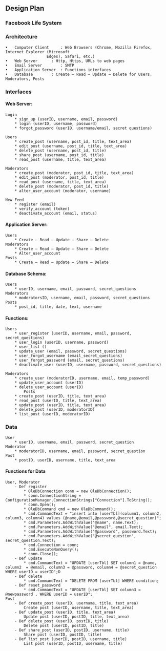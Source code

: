 
## Design Plan
  
### Facebook Life System
### Architecture
	•	Computer Client 	: Web Browsers (Chrome, Mozilla Firefox, Internet Explorer (Microsoft 
					  Edges), Safari, etc.) 
	•	Web Server		: Http, Https, URLs to web pages
	•	Email Server		: SMTP
	•	Application Server	: Functions interfaces
	•	Database		: Create – Read – Update – Delete for Users, Moderators, Posts

### Interfaces
#### Web Server:
	Login
		* sign_up (userID, username, email, password)
		* login (userID, username, password)
		* forgot_password (userID, username/email, secret questions)

	Users
		* create_post (username, post_id, title, text_area)
		* edit_post (username, post_id, title, text_area)
		* delete_post (username, post_id, title)
		* share_post (username, post_id, title)
		* read_post (username, title, text_area)

	Moderators
		* create_post (moderator, post_id, title, text_area)
		* edit_post (moderator, post_id, title)
		* read_post (username, title, text_area)
		* delete_post (moderator, post_id, title)
		* alter_user_account (moderator, username)

	New Feed
		* register (email)
		* verify_account (token)
		* deactivate_account (email, status)

#### Application Server:
	Users
		* Create – Read – Update – Share – Delete 
	Moderators
		* Create – Read – Update – Share – Delete
		* Alter_user_account
	Posts
		* Create – Read – Update – Share – Delete 

#### Database Schema:
	Users
		* userID, username, email, password, secret_questions
	Moderators
		* moderatorsID, username, email, password, secret_questions
	Posts
		* post_id, title, date, text, username

#### Functions:
	Users
		* user_register (userID, username, email, password, secret_questions)
		* user_login (userID, username, password)
		* user_list ()
		* update_user (email, password, secret_questions)
		* user_forgot_username (email_secret_questions)
		* user_forgot_password (email, secret_questions)
		* deactivate_user (userID, username, password, secret_questions)

	Moderators
		* create_user (moderatorID, username, email, temp_password)
		* update_user_account (userID)
		* delete_user_account (userID)
			Posts
		* create_post (userID, title, text_area)
		* read_post (userID, title, text_area)
		* update_post (userID, title, text_area)
		* delete_post (userID, moderatorID)
		* list_post (userID, moderatorID)

### Data
	User
		* userID, username, email, password, secret_question
	Moderator
		* moderatorID, username, email, password, secret_question
	Post
		* postID, userID, username, title, text_area

#### Functions for Data
	User, Moderator
		- Def register
			* OleDbConnection conn = new OleDbConnection();
			* conn.ConnectionString = ConfigurationManager.ConnectionStrings["Connection"].ToString();
			* conn.Open();
			* OleDbCommand cmd = new OleDbCommand();
			* cmd.CommandText = "insert into [userTbl](column1, column2, column3, column4) values (@name,@email,@password,@secret_question)";
			* cmd.Parameters.AddWithValue("@name", name.Text);
			* cmd.Parameters.AddWithValue("@email", email.Text);
			* cmd.Parameters.AddWithValue("@password", password.Text);
			* cmd.Parameters.AddWithValue("@secret_question", secret_question.Text);
			* cmd.Connection = conn;
			* cmd.ExecuteNonQuery();
			* conn.Close();
		- Def update
			* cmd.CommandText = "UPDATE [userTbl] SET column1 = @name, column2  = @email, column3 = @password, column4 = @secret_question WHERE userID = userID";D
		- Def delete
			* cmd.CommandText = “DELETE FROM [userTbl] WHERE condition; 
		- Def reset_password
			* cmd.CommandText = "UPDATE [userTbl] SET column3 = @newpassword , WHERE userID = userID";
	Post
		- Def create_post (userID, username, title, text_area)
			Create post (userID, username, title, text_area)
		- Def update_post (userID, title, text_area)
			Update post (userID, postID, title, text_area)
		- Def delete_post (userID, postID, title)
			Delete post (userID, postID, title)
		- Def share_post (userID, postID, username, title)
			Share post (userID, postID, title)
		- Def list_post (userID, postID, username, title)
			List post (userID, postID, username, title)

